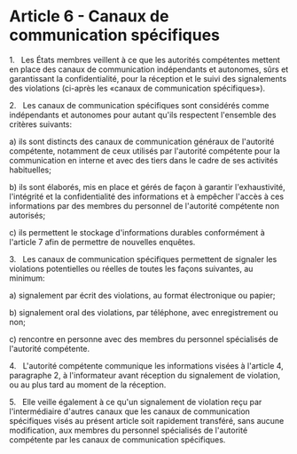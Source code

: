 # Article 6 - Canaux de communication spécifiques


1.   Les États membres veillent à ce que les autorités compétentes mettent en place des canaux de communication indépendants et autonomes, sûrs et garantissant la confidentialité, pour la réception et le suivi des signalements des violations (ci-après les «canaux de communication spécifiques»).

2.   Les canaux de communication spécifiques sont considérés comme indépendants et autonomes pour autant qu'ils respectent l'ensemble des critères suivants:

a) ils sont distincts des canaux de communication généraux de l'autorité compétente, notamment de ceux utilisés par l'autorité compétente pour la communication en interne et avec des tiers dans le cadre de ses activités habituelles;

b) ils sont élaborés, mis en place et gérés de façon à garantir l'exhaustivité, l'intégrité et la confidentialité des informations et à empêcher l'accès à ces informations par des membres du personnel de l'autorité compétente non autorisés;

c) ils permettent le stockage d'informations durables conformément à l'article 7 afin de permettre de nouvelles enquêtes.

3.   Les canaux de communication spécifiques permettent de signaler les violations potentielles ou réelles de toutes les façons suivantes, au minimum:

a) signalement par écrit des violations, au format électronique ou papier;

b) signalement oral des violations, par téléphone, avec enregistrement ou non;

c) rencontre en personne avec des membres du personnel spécialisés de l'autorité compétente.

4.   L'autorité compétente communique les informations visées à l'article 4, paragraphe 2, à l'informateur avant réception du signalement de violation, ou au plus tard au moment de la réception.

5.   Elle veille également à ce qu'un signalement de violation reçu par l'intermédiaire d'autres canaux que les canaux de communication spécifiques visés au présent article soit rapidement transféré, sans aucune modification, aux membres du personnel spécialisés de l'autorité compétente par les canaux de communication spécifiques.
